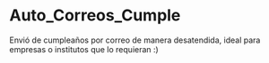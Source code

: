 # Auto_Correos_Cumple
Envió de cumpleaños por correo de manera desatendida, ideal para empresas o institutos que lo requieran :)  
